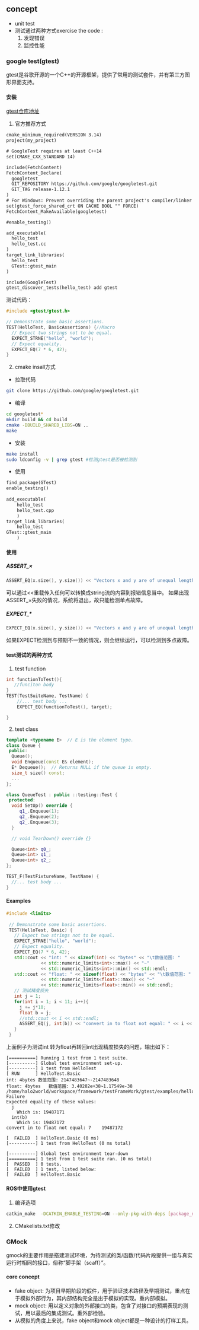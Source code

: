 ## concept
- unit test
- 测试通过两种方式exercise the code :
	1. 发现错误
	2. 监控性能
### google test(gtest)
gtest是谷歌开源的一个C++的开源框架，提供了常用的测试套件，并有第三方图形界面支持。
#### 安装
[gtest仓库地址](https://github.com/google/googletest)
1. 官方推荐方式
```CMakeLists.txt
cmake_minimum_required(VERSION 3.14)
project(my_project)

# GoogleTest requires at least C++14
set(CMAKE_CXX_STANDARD 14)

include(FetchContent)
FetchContent_Declare(
  googletest
  GIT_REPOSITORY https://github.com/google/googletest.git
  GIT_TAG release-1.12.1
)
# For Windows: Prevent overriding the parent project's compiler/linker settings
set(gtest_force_shared_crt ON CACHE BOOL "" FORCE)
FetchContent_MakeAvailable(googletest)

#enable_testing()

add_executable(
  hello_test
  hello_test.cc
)
target_link_libraries(
  hello_test
  GTest::gtest_main
)

include(GoogleTest)
gtest_discover_tests(hello_test) add gtest

```
测试代码：
```C++
#include <gtest/gtest.h>

// Demonstrate some basic assertions.
TEST(HelloTest, BasicAssertions) {//Macro
  // Expect two strings not to be equal.
  EXPECT_STRNE("hello", "world");
  // Expect equality.
  EXPECT_EQ(7 * 6, 42);
}
```

2. cmake insall方式
- 拉取代码
```bash
git clone https://github.com/google/googletest.git
```
- 编译
```bash
cd googletest*
mkdir build && cd build
cmake -DBUILD_SHARED_LIBS=ON ..
make
```
- 安装
```bash
make install
sudo ldconfig -v | grep gtest #检测gtest是否被检测到
```
- 使用
```CMakeLists.txt
find_package(GTest)
enable_testing()
 
add_executable(
	hello_test
	hello_test.cpp
	)
target_link_libraries(
	hello_test
GTest::gtest_main
	)
```
#### 使用
##### ASSERT_×
```C++
ASSERT_EQ(x.size(), y.size()) << "Vectors x and y are of unequal length";
```
可以通过<<重载传入任何可以转换成string流的内容到报错信息当中。
如果出现ASSERT_×失败的情况，系统将退出，故只能检测单点故障。

##### EXPECT_*
```C++
EXPECT_EQ(x.size(), y.size()) << "Vectors x and y are of unequal length";
```
如果EXPECT检测到与预期不一致的情况，则会继续运行，可以检测到多点故障。

#### test测试的两种方式
1. test function
```C++
int functionToTest(){
   //funciton body
}
TEST(TestSuiteName, TestName) {
    //... test body ...
    EXPECT_EQ(functionToTest(), target);

}
```
2. test class
```C++
template <typename E>  // E is the element type.
class Queue {
 public:
  Queue();
  void Enqueue(const E& element);
  E* Dequeue();  // Returns NULL if the queue is empty.
  size_t size() const;
  ...
};

class QueueTest : public ::testing::Test {
 protected:
  void SetUp() override {
     q1_.Enqueue(1);
     q2_.Enqueue(2);
     q2_.Enqueue(3);
  }

  // void TearDown() override {}

  Queue<int> q0_;
  Queue<int> q1_;
  Queue<int> q2_;
};

TEST_F(TestFixtureName, TestName) {
  //... test body ...
}


```
#### Examples
```C++
#include <limits>
 
 // Demonstrate some basic assertions.
 TEST(HelloTest, Basic) {
   // Expect two strings not to be equal.
   EXPECT_STRNE("hello", "world");
   // Expect equality.
   EXPECT_EQ(7 * 6, 42);
   std::cout << "int: " << sizeof(int) << "bytes" << "\t数值范围: " 
             << std::numeric_limits<int>::max() << "~" 
             << std::numeric_limits<int>::min() << std::endl;
   std::cout << "float: " << sizeof(float) << "bytes" << "\t数值范围: " 
             << std::numeric_limits<float>::max() << "~" 
             << std::numeric_limits<float>::min() << std::endl;
   // 测试精度损失
   int j = 1;
   for(int i = 1; i < 11; i++){
     j += j*10;
     float b = j;
     //std::cout << i << std::endl;
     ASSERT_EQ(j, int(b)) << "convert in to float not equal: " << i << "\t" << b << std::endl;
   }
 }
```
上面例子为测试int 转为float再转回int出现精度损失的问题，输出如下：

```output
[==========] Running 1 test from 1 test suite.
[----------] Global test environment set-up.
[----------] 1 test from HelloTest
[ RUN      ] HelloTest.Basic
int: 4bytes	数值范围: 2147483647~-2147483648
float: 4bytes	数值范围: 3.40282e+38~1.17549e-38
/home/halo2world/workspace/framework/testFrameWork/gtest/examples/hello_test.cpp:23: Failure
Expected equality of these values:
  j
    Which is: 19487171
  int(b)
    Which is: 19487172
convert in to float not equal: 7	19487172

[  FAILED  ] HelloTest.Basic (0 ms)
[----------] 1 test from HelloTest (0 ms total)

[----------] Global test environment tear-down
[==========] 1 test from 1 test suite ran. (0 ms total)
[  PASSED  ] 0 tests.
[  FAILED  ] 1 test, listed below:
[  FAILED  ] HelloTest.Basic
```
#### ROS中使用gtest
1. 编译选项
```bash
catkin_make  -DCATKIN_ENABLE_TESTING=ON --only-pkg-with-deps [package_name]
```
2. CMakelists.txt修改
### GMock
gmock的主要作用是搭建测试环境，为待测试的类/函数/代码片段提供一组与真实运行时相同的接口，俗称“脚手架（scaff）”。
#### core concept
- fake object: 为项目早期阶段的假件，用于验证技术路径及早期测试，重点在于模拟外部行为，其内部结构完全是出于模拟的实现。重内部模拟。
- mock object: 用以定义对象的外部接口的类，包含了对接口的预期表现的测试，用以最后的集成测试。重外部检验。
- 从模拟的角度上来说，fake object和mock object都是一种设计的打样工具。